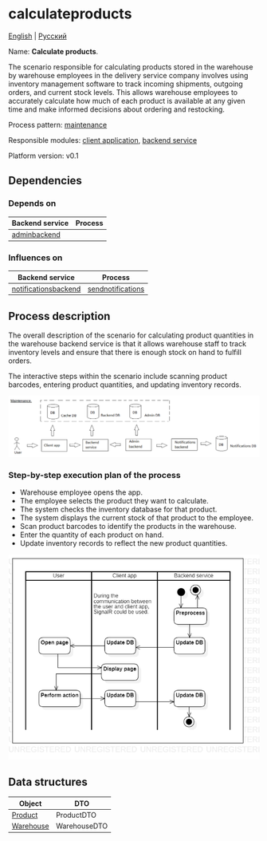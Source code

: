 # calculateproducts

[English](calculateproducts.md) | [Русский](calculateproducts.ru.md)

Name: **Calculate products**.

The scenario responsible for calculating products stored in the warehouse by warehouse employees in the delivery service company involves using inventory management software to track incoming shipments, outgoing orders, and current stock levels. 
This allows warehouse employees to accurately calculate how much of each product is available at any given time and make informed decisions about ordering and restocking.

Process pattern: [maintenance](../../processpatterns/maintenance.md)

Responsible modules: [client application](../../frontend/warehouseclient.md), [backend service](../../backend/warehousebackend.md)

Platform version: v0.1

## Dependencies

### Depends on

| Backend service | Process |
| --- | ---- |
| [adminbackend](../../backend/adminbackend.md) | |

### Influences on

| Backend service | Process |
| --- | ---- |
| [notificationsbackend](../../backend/notificationsbackend.md) | [sendnotifications](../notificationsbackend/sendnotifications.md) |

## Process description

The overall description of the scenario for calculating product quantities in the warehouse backend service is that it allows warehouse staff to track inventory levels and ensure that there is enough stock on hand to fulfill orders. 

The interactive steps within the scenario include scanning product barcodes, entering product quantities, and updating inventory records.

![maintenance_overall](../../img/processpatterns/maintenance_overall.png)

### Step-by-step execution plan of the process

- Warehouse employee opens the app.
- The employee selects the product they want to calculate.
- The system checks the inventory database for that product.
- The system displays the current stock of that product to the employee.
- Scan product barcodes to identify the products in the warehouse.
- Enter the quantity of each product on hand.
- Update inventory records to reflect the new product quantities.

![customer.rateorder](../../img/activitydiagrams/customer.rateorder.png)

## Data structures

| Object | DTO |
| --- | ---- |
| [Product](https://github.com/alexeysp11/workflow-lib/blob/main/src/Models/Business/Products/Product.cs) | ProductDTO |
| [Warehouse](https://github.com/alexeysp11/workflow-lib/blob/main/src/Models/Business/InformationSystem/Warehouse.cs) | WarehouseDTO |
